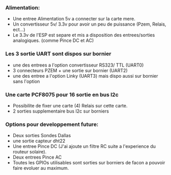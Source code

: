 ### Alimentation:
- Une entree Alimentation 5v a connecter sur la carte mere.
- Un convertisseur 5v/ 3.3v pour avoir un peu de puissance (Pzem, Relais, ect...)
- Le 3.3v de l'ESP est separe et mis a disposition des entrees/sorties analogiques. (comme Pince DC et AC) 

### Les 3 sortie UART sont dispos sur bornier
- une des entrees a l'option convertisseur RS323/ TTL (UART0) 
- 3 connecteurs PZEM + une sortie sur bornier (UART2) 
- une des entree a l'option Linky (UART3) mais dispo aussi sur bornier sans l'option

### Une carte PCF8075 pour 16 sortie en bus I2c
- Possibilite de fixer une carte (4) Relais sur cette carte.
- 2 sorties supplementaire bus I2c sur borniers

### Options pour developpement future: 
- Deux sorties Sondes Dallas
- une sortie capteur dht22
- Une entree Pince DC (J'ai ajoute un filtre RC suite a l'experience du routeur solaire).
- Deux entrees Pince AC
- Toutes les GPIOs utilisables sont sorties sur borniers de facon a pouvoir faire evoluer au maximum. 

 
